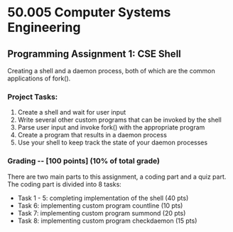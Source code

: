 # 50.005 Computer Systems Engineering
## Programming Assignment 1: CSE Shell
Creating a shell and a daemon process, both of which are the common applications of fork().

 
### Project Tasks: 
1. Create a shell and wait for user input
2. Write several other custom programs that can be invoked by the shell
3. Parse user input and invoke fork() with the appropriate program
4. Create a program that results in a daemon process 
5. Use your shell to keep track the state of your daemon processes 


### Grading -- [100 points] (10% of total grade)
There are two main parts to this assignment, a coding part and a quiz part. The coding part is divided into 8 tasks: 
- Task 1 - 5: completing implementation of the shell (40 pts) 
- Task 6: implementing custom program countline (10 pts)
- Task 7: implementing custom program summond (20 pts)
- Task 8: implementing custom program checkdaemon (15 pts)

